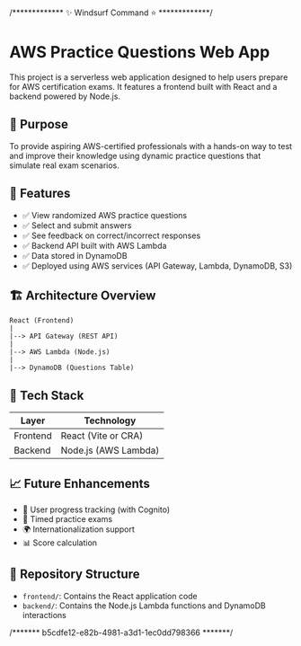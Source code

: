 /*************  ✨ Windsurf Command ⭐  *************/
# AWS Practice Questions Web App

This project is a serverless web application designed to help users prepare for AWS certification exams. It features a frontend built with React and a backend powered by Node.js.

## 🧠 Purpose

To provide aspiring AWS-certified professionals with a hands-on way to test and improve their knowledge using dynamic practice questions that simulate real exam scenarios.

## 🚀 Features

- ✅ View randomized AWS practice questions
- ✅ Select and submit answers
- ✅ See feedback on correct/incorrect responses
- ✅ Backend API built with AWS Lambda
- ✅ Data stored in DynamoDB
- ✅ Deployed using AWS services (API Gateway, Lambda, DynamoDB, S3)

## 🏗️ Architecture Overview

    React (Frontend)  
    |
    |--> API Gateway (REST API)
    |
    |--> AWS Lambda (Node.js)
    |
    |--> DynamoDB (Questions Table)

## 🧰 Tech Stack

| Layer     | Technology           |
|----------|----------------------|
| Frontend | React (Vite or CRA)  |
| Backend  | Node.js (AWS Lambda) |

## 📈 Future Enhancements

- 📝 User progress tracking (with Cognito)
- 🧪 Timed practice exams
- 🌍 Internationalization support
- 📊 Score calculation

## 📂 Repository Structure

- `frontend/`: Contains the React application code
- `backend/`: Contains the Node.js Lambda functions and DynamoDB interactions

/*******  b5cdfe12-e82b-4981-a3d1-1ec0dd798366  *******/